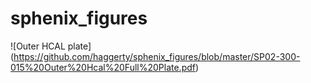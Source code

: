 # sphenix_figures

![Outer HCAL plate]
(https://github.com/haggerty/sphenix_figures/blob/master/SP02-300-015%20Outer%20Hcal%20Full%20Plate.pdf)

